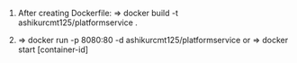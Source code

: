 ﻿1. After creating Dockerfile:
    => docker build -t ashikurcmt125/platformservice .

2.  => docker run -p 8080:80 -d ashikurcmt125/platformservice
    or
    => docker start [container-id]


